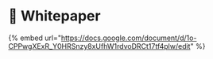 # 💎 Whitepaper

{% embed url="https://docs.google.com/document/d/1o-CPPwgXExR_Y0HRSnzy8xUfhW1rdvoDRCt17tf4plw/edit" %}
